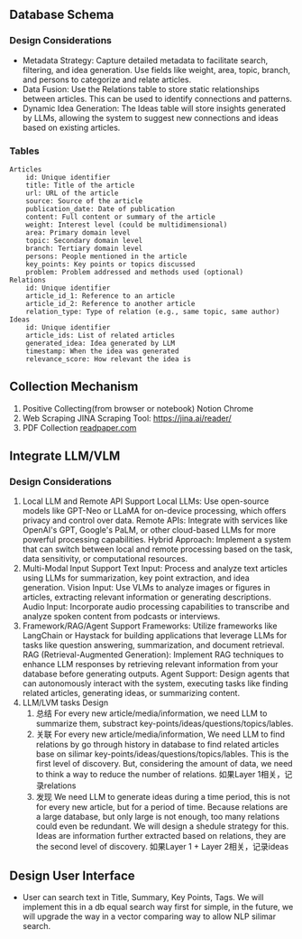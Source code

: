## Database Schema
### Design Considerations
- Metadata Strategy: Capture detailed metadata to facilitate search, filtering, and idea generation. Use fields like weight, area, topic, branch, and persons to categorize and relate articles.
- Data Fusion: Use the Relations table to store static relationships between articles. This can be used to identify connections and patterns.
- Dynamic Idea Generation: The Ideas table will store insights generated by LLMs, allowing the system to suggest new connections and ideas based on existing articles.
### Tables
    Articles
        id: Unique identifier
        title: Title of the article
        url: URL of the article
        source: Source of the article
        publication_date: Date of publication
        content: Full content or summary of the article
        weight: Interest level (could be multidimensional)
        area: Primary domain level
        topic: Secondary domain level
        branch: Tertiary domain level
        persons: People mentioned in the article
        key_points: Key points or topics discussed
        problem: Problem addressed and methods used (optional)
    Relations
        id: Unique identifier
        article_id_1: Reference to an article
        article_id_2: Reference to another article
        relation_type: Type of relation (e.g., same topic, same author)
    Ideas
        id: Unique identifier
        article_ids: List of related articles
        generated_idea: Idea generated by LLM
        timestamp: When the idea was generated
        relevance_score: How relevant the idea is

## Collection Mechanism
1. Positive Collecting(from browser or notebook)
    Notion 
    Chrome 
2. Web Scraping
    JINA Scraping Tool: https://jina.ai/reader/
3. PDF Collection
    [readpaper.com](https://readpaper.com/home/library)

## Integrate LLM/VLM
### Design Considerations
1. Local LLM and Remote API Support
Local LLMs: Use open-source models like GPT-Neo or LLaMA for on-device processing, which offers privacy and control over data.
Remote APIs: Integrate with services like OpenAI's GPT, Google's PaLM, or other cloud-based LLMs for more powerful processing capabilities.
Hybrid Approach: Implement a system that can switch between local and remote processing based on the task, data sensitivity, or computational resources.
2. Multi-Modal Input Support
Text Input: Process and analyze text articles using LLMs for summarization, key point extraction, and idea generation.
Vision Input: Use VLMs to analyze images or figures in articles, extracting relevant information or generating descriptions.
Audio Input: Incorporate audio processing capabilities to transcribe and analyze spoken content from podcasts or interviews.
3. Framework/RAG/Agent Support
Frameworks: Utilize frameworks like LangChain or Haystack for building applications that leverage LLMs for tasks like question answering, summarization, and document retrieval.
RAG (Retrieval-Augmented Generation): Implement RAG techniques to enhance LLM responses by retrieving relevant information from your database before generating outputs.
Agent Support: Design agents that can autonomously interact with the system, executing tasks like finding related articles, generating ideas, or summarizing content.
4. LLM/LVM tasks Design
    1. 总结 For every new article/media/information, we need LLM to summarize them, substract key-points/ideas/questions/topics/lables.
    2. 关联 For every new article/media/information, We need LLM to find relations by go through history in database to find related articles base on silimar key-points/ideas/questions/topics/lables. This is the first level of discovery. But, considering the amount of data, we need to think a way to reduce the number of relations. 如果Layer 1相关，记录relations
    3. 发现 We need LLM to generate ideas during a time period, this is not for every new article, but for a period of time. Because relations are a large database, but only large is not enough, too many relations could even be redundant. We will design a shedule strategy for this. Ideas are information further extracted based on relations, they are the second level of discovery.  如果Layer 1 + Layer 2相关，记录ideas

## Design User Interface
- User can search text in Title, Summary, Key Points, Tags. We will implement this in a db equal search way first for simple, in the future, we will upgrade the way in a vector comparing way to allow NLP silimar search.
